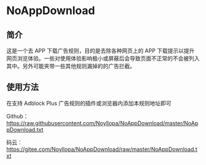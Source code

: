 # NoAppDownload
## 简介

这是一个去 APP 下载广告规则，目的是去除各种网页上的 APP 下载提示以提升网页浏览体验。一些对使用体验影响极小或屏蔽后会导致页面不正常的不会被列入其中。另外可能夹带一些其他规则漏掉的的广告拦截。

## 使用方法

在支持 Adblock Plus 广告规则的插件或浏览器内添加本规则地址即可

Github：https://raw.githubusercontent.com/Noyllopa/NoAppDownload/master/NoAppDownload.txt 

码云：https://gitee.com/Noyllopa/NoAppDownload/raw/master/NoAppDownload.txt
